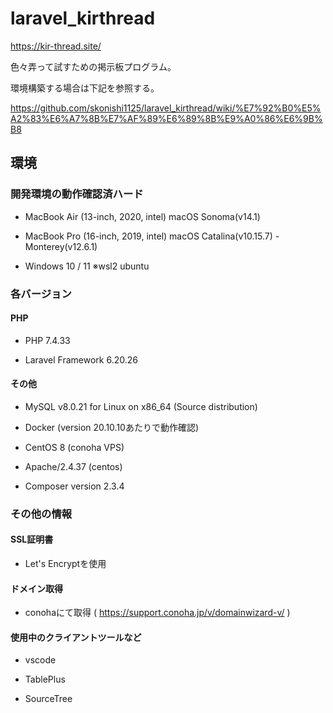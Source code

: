 # laravel_kirthread
https://kir-thread.site/

色々弄って試すための掲示板プログラム。

環境構築する場合は下記を参照する。

https://github.com/skonishi1125/laravel_kirthread/wiki/%E7%92%B0%E5%A2%83%E6%A7%8B%E7%AF%89%E6%89%8B%E9%A0%86%E6%9B%B8


## 環境
### 開発環境の動作確認済ハード
* MacBook Air (13-inch, 2020, intel) macOS Sonoma(v14.1)

* MacBook Pro (16-inch, 2019, intel) macOS Catalina(v10.15.7) - Monterey(v12.6.1)

* Windows 10 / 11 ※wsl2 ubuntu


### 各バージョン
#### PHP
* PHP 7.4.33

* Laravel Framework 6.20.26

#### その他
* MySQL v8.0.21 for Linux on x86_64 (Source distribution)    

* Docker (version 20.10.10あたりで動作確認)

* CentOS 8 (conoha VPS)

* Apache/2.4.37 (centos)

* Composer version 2.3.4


### その他の情報
#### SSL証明書
* Let's Encryptを使用

#### ドメイン取得
* conohaにて取得 ( https://support.conoha.jp/v/domainwizard-v/ )

#### 使用中のクライアントツールなど
* vscode

* TablePlus

* SourceTree





